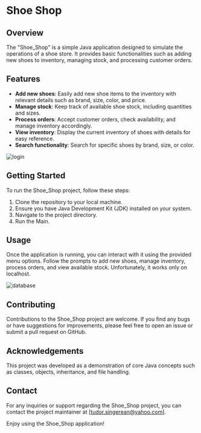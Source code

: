 # Shoe Shop 

## Overview
The "Shoe_Shop" is a simple Java application designed to simulate the operations of a shoe store. It provides basic functionalities such as adding new shoes to inventory, managing stock, and processing customer orders.

## Features
- **Add new shoes**: Easily add new shoe items to the inventory with relevant details such as brand, size, color, and price.
- **Manage stock**: Keep track of available shoe stock, including quantities and sizes.
- **Process orders**: Accept customer orders, check availability, and manage inventory accordingly.
- **View inventory**: Display the current inventory of shoes with details for easy reference.
- **Search functionality**: Search for specific shoes by brand, size, or color.

![login](https://github.com/s1ng3/Shoe_Shop/assets/89934251/d1596a1f-9c5f-4c5e-bba4-7480de219667)

## Getting Started
To run the Shoe_Shop project, follow these steps:
1. Clone the repository to your local machine.
2. Ensure you have Java Development Kit (JDK) installed on your system.
3. Navigate to the project directory.
4. Run the Main.

## Usage
Once the application is running, you can interact with it using the provided menu options. Follow the prompts to add new shoes, manage inventory, process orders, and view available stock. Unfortunately, it works only on localhost.

![database](https://github.com/s1ng3/Shoe_Shop/assets/89934251/9291f623-b348-48ad-97f0-0af43c398853)

## Contributing
Contributions to the Shoe_Shop project are welcome. If you find any bugs or have suggestions for improvements, please feel free to open an issue or submit a pull request on GitHub.

## Acknowledgements
This project was developed as a demonstration of core Java concepts such as classes, objects, inheritance, and file handling.

## Contact
For any inquiries or support regarding the Shoe_Shop project, you can contact the project maintainer at [tudor.singerean@yahoo.com].

Enjoy using the Shoe_Shop application!
